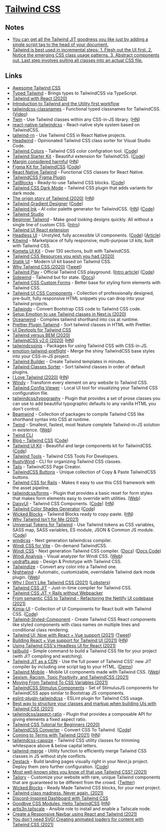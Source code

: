 # [Tailwind CSS](https://tailwindcss.com/)

## Notes

- [You can get all the Tailwind JIT goodness you like just by adding a single script tag to the head of your document.](https://twitter.com/lukejacksonn/status/1393563736942825481)
- [Tailwind is best used in incremental steps: 1. Flesh out the UI first. 2. Notice the emerging CSS class usage patterns. 3. Abstract components out. Last step involves pulling all classes into an actual CSS file.](https://twitter.com/mareksuscak/status/1437579098591739904)

## Links

- [Awesome Tailwind CSS](https://github.com/aniftyco/awesome-tailwindcss)
- [Typed Tailwind](https://github.com/dvkndn/typed.tw) - Brings types to TailwindCSS via TypeScript.
- [Tailwind with React (2020)](http://ryanlanciaux.com/blog/2020/01/02/tailwind-with-react/)
- [Introduction to Tailwind and the Utility first workflow](https://egghead.io/playlists/introduction-to-tailwind-and-the-utility-first-workflow-0b697b10)
- [tailwindcss-classnames](https://github.com/christianalfoni/tailwindcss-classnames) - Functional typed classnames for TailwindCSS. ([Video](https://www.youtube.com/watch?v=U972QdOrc9c))
- [Twin](https://github.com/ben-rogerson/twin.macro) - Use Tailwind classes within any CSS-in-JS library. ([HN](https://news.ycombinator.com/item?id=25286564))
- [react-native-tailwindcss](https://github.com/TVke/react-native-tailwindcss) - React-native style system based on TailwindCSS.
- [tailwind-rn](https://github.com/vadimdemedes/tailwind-rn) - Use Tailwind CSS in React Native projects.
- [Headwind](https://github.com/heybourn/headwind) - Opinionated Tailwind CSS class sorter for Visual Studio Code.
- [Tailwind Colors](https://tailwind-colors.meidev.co) - Tailwind CSS color configration tool. ([Code](https://github.com/ameistad/tailwind-colors))
- [Tailwind Starter Kit](https://www.creative-tim.com/learning-lab/tailwind-starter-kit#/presentation) - Beautiful extension for TailwindCSS. ([Code](https://github.com/creativetimofficial/tailwind-starter-kit))
- [Margin considered harmful](https://mxstbr.com/thoughts/margin) ([HN](https://news.ycombinator.com/item?id=22676442))
- [Figma Kit for TailwindCSS](https://www.figma.com/community/file/768809027799962739) ([Code](https://github.com/impulse/tailwindcss-figma-kit))
- [React Native Tailwind](https://github.com/MythicalFish/react-native-tailwind) - Functional CSS classes for React Native.
- [TailwindCSS Figma Plugin](https://github.com/impulse/tailwindcss-figma-plugin)
- [TailBlocks](https://mertjf.github.io/tailblocks/) - Ready-to-use Tailwind CSS blocks. ([Code](https://github.com/mertJF/tailblocks))
- [Tailwind CSS Dark Mode](https://github.com/ChanceArthur/tailwindcss-dark-mode) - Tailwind CSS plugin that adds variants for dark mode.
- [The origin story of Tailwind (2020)](https://twitter.com/adamwathan/status/1289645193038192641) ([HN](https://news.ycombinator.com/item?id=24031290))
- [Tailwind Gradient Designer](https://tailwind-gradient-designer.csspost.com/) ([Code](https://github.com/jenstornell/tailwind-gradient-designer))
- [Tailwind Ink](https://tailwind.ink/) - AI color palette generator for TailwindCSS. ([HN](https://news.ycombinator.com/item?id=24397183)) ([Code](https://github.com/dmarman/dmarman.github.io))
- [Tailwind Studio](https://tailwind-studio.com/)
- [Beginner Tailwind](https://beginnertailwind.com/) - Make good looking designs quickly. All without a single line of custom CSS. ([Intro](https://learn.better.dev/courses/beginner-tailwind/384541-getting-started/1263040-intro))
- [Tailwind UI React extension](https://chrome.google.com/webstore/detail/tailwind-ui-react/binfindfddkgfibeajgkmjioklcgigjn/related)
- [Headless UI](https://headlessui.dev/) - Unstyled, fully accessible UI components. ([Code](https://github.com/tailwindlabs/headlessui)) ([Article](https://blog.tailwindcss.com/headless-ui-unstyled-accessible-ui-components))
- [Kitwind](https://kitwind.io/) - Marketplace of fully responsive, multi-purpose UI kits, built with Tailwind CSS.
- [Kometa UI Kit](https://kitwind.io/products/kometa) - Over 130 sections, built with TailwindCSS.
- [Tailwind CSS Resources you wish you had (2020)](https://dev.to/tracycss/tailwind-css-resources-you-wish-you-had-3i18)
- [Statik UI](https://statik.ly/) - Modern UI kit based on Tailwind CSS.
- [Why Tailwind CSS (2020)](https://dev.to/swyx/why-tailwind-css-2o8f) ([Tweet](https://twitter.com/swyx/status/1312603851581652994))
- [Tailwind Play](https://play.tailwindcss.com/) - Official Tailwind CSS playground. ([Intro article](https://blog.tailwindcss.com/introducing-tailwind-play)) ([Code](https://github.com/tailwindlabs/play.tailwindcss.com))
- [Sidewind](https://github.com/survivejs/sidewind) - Tailwind but for state. ([Docs](https://sidewindjs.com/))
- [Tailwind CSS Custom Forms](https://github.com/tailwindlabs/tailwindcss-custom-forms) - Better base for styling form elements with Tailwind CSS.
- [Tailwind UI CSS Components](https://tailwindui.com/components) - Collection of professionally designed, pre-built, fully responsive HTML snippets you can drop into your Tailwind projects.
- [Tailwindo](https://github.com/awssat/tailwindo) - Convert Bootstrap CSS code to Tailwind CSS code.
- [Setup Emotion to use Tailwind classes in Next.js (2020)](https://codedaily.io/tutorials/187/Setup-Emotion-to-use-Tailwind-classes-in-Nextjs)
- [Oceanwind](https://github.com/lukejacksonn/oceanwind) - Compiles tailwind shorthand into css at runtime.
- [Prettier Plugin Tailwind](https://github.com/Acidic9/prettier-plugin-tailwind) - Sort tailwind classes in HTML with Prettier.
- [UI Devtools for Tailwind CSS](https://ui-devtools.com/)
- [Tailwind versus BEM (2020)](https://thoughtbot.com/blog/tailwind-versus-bem)
- [TailwindCSS v2.0 (2020)](https://blog.tailwindcss.com/tailwindcss-v2) ([HN](https://news.ycombinator.com/item?id=25140604))
- [tailwindcssinjs](https://github.com/Arthie/tailwindcssinjs) - Packages for using Tailwind CSS with CSS-in-JS.
- [emotion-tailwind-preflight](https://github.com/flogy/emotion-tailwind-preflight) - Merge the shiny TailwindCSS base styles into your CSS-in-JS project.
- [Tailwind Builder](https://tailwind.build/) - Create Tailwind templates in minutes.
- [Tailwind Classes Sorter](https://github.com/Acidic9/tailwind-classes-sorter) - Sort tailwind classes in order of default plugins.
- [I Love Tailwind (2020)](https://mxstbr.com/thoughts/tailwind/) ([HN](https://news.ycombinator.com/item?id=25332101))
- [Windy](https://usewindy.com/) - Transform every element on any website to Tailwind CSS.
- [Tailwind Config Viewer](https://github.com/rogden/tailwind-config-viewer) - Local UI tool for visualizing your Tailwind CSS configuration file.
- [tailwindcss/typography](https://github.com/tailwindlabs/tailwindcss-typography) - Plugin that provides a set of prose classes you can use to add beautiful typographic defaults to any vanilla HTML you don't control.
- [Beamwind](https://github.com/kenoxa/beamwind) - Collection of packages to compile Tailwind CSS like shorthand syntax into CSS at runtime.
- [Twind](https://github.com/tw-in-js/twind) - Smallest, fastest, most feature complete Tailwind-in-JS solution in existence. ([Web](https://twind.dev/))
- [Twind CLI](https://github.com/tw-in-js/twind-cli)
- [Blog – Tailwind CSS](https://blog.tailwindcss.com/) ([Code](https://github.com/tailwindlabs/blog.tailwindcss.com))
- [Tailwind UI Kit](https://www.tailwind-kit.com/) - Beautiful and large components kit for TailwindCSS. ([Code](https://github.com/Charlie85270/tail-kit))
- [Tailwind Tools](https://www.tailwind-tools.com/) - Tailwind CSS Tools For Developers.
- [RustyWind](https://github.com/avencera/rustywind) - CLI for organizing Tailwind CSS classes.
- [Tails](https://devdojo.com/tails) - TailwindCSS Page Creator.
- [TailwindCSS Buttons](https://devdojo.com/tailwindcss/buttons) - Unique collection of Copy & Paste TailwindCSS buttons.
- [Tailwind CSS for Rails](https://github.com/rails/tailwindcss-rails) - Makes it easy to use this CSS framework with the asset pipeline.
- [tailwindcss/forms](https://github.com/tailwindlabs/tailwindcss-forms) - Plugin that provides a basic reset for form styles that makes form elements easy to override with utilities. ([Web](https://tailwindcss-forms.vercel.app/))
- [DaisyUI](https://daisyui.com/) - Tailwind CSS Components. ([Code](https://github.com/saadeghi/daisyui)) ([HN](https://news.ycombinator.com/item?id=28004515))
- [Tailwind Color Shades Generator](https://javisperez.github.io/tailwindcolorshades/) ([Code](https://github.com/javisperez/tailwindcolorshades))
- [Wicked Blocks](https://blocks.wickedtemplates.com/) - Tailwind Blocks ready to copy-paste. ([HN](https://news.ycombinator.com/item?id=25866949))
- [Why Tailwind Isn't for Me (2021)](https://dev.to/jaredcwhite/why-tailwind-isn-t-for-me-5c90)
- [Universal Tokens for Tailwind](https://tw-tokens.netlify.app/) - Use Tailwind tokens as CSS variables, SASS map, SASS variables, ES module, JSON & Common JS module. ([Code](https://github.com/itaditya/tw-universal-tokens))
- [windicss](https://github.com/voorjaar/windicss) - Next generation tailwindcss compiler.
- [Windi CSS for Vite](https://github.com/windicss/vite-plugin-windicss) - On-demand TailwindCSS.
- [Windi CSS](https://github.com/windicss/windicss) - Next generation Tailwind CSS compiler. ([Docs](https://windicss.netlify.app/)) ([Docs Code](https://github.com/windicss/docs))
- [Windi Analysis](https://github.com/windicss/windicss-analysis) - Visual analyzer for Windi CSS. ([Web](https://analysis-demo.windicss.org/#/))
- [updrafts.app](https://updrafts.app/) - Design & Prototype with Tailwind CSS.
- [Tailwindize](https://quoorex.com/tailwindize/) - Convert any color into a Tailwind one.
- [Nightwind](https://github.com/jjranalli/nightwind) - Automatic, customizable, overridable Tailwind dark mode plugin. ([Web](https://nightwindcss.com/))
- [Why I Don't Like Tailwind CSS (2021)](https://www.aleksandrhovhannisyan.com/blog/why-i-dont-like-tailwind-css/) ([Lobsters](https://lobste.rs/s/15ti7c/why_i_don_t_like_tailwind_css))
- [Tailwind CSS JIT](https://github.com/tailwindlabs/tailwindcss-jit) - Just-in-time compiler for Tailwind CSS.
- [Tailwind CSS JIT + Rails without Webpacker](https://github.com/domchristie/tailwindcss-jit-rails)
- [From semantic CSS to Tailwind - Refactoring the Netlify UI codebase (2021)](https://www.netlify.com/blog/2021/03/23/from-semantic-css-to-tailwind-refactoring-the-netlify-ui-codebase/)
- [Kimia-UI](https://kimia-ui.vercel.app/) - Collection of UI Components for React built with Tailwind CSS. ([Code](https://github.com/enochndika/kimia-UI))
- [Tailwind-Styled-Component](https://github.com/MathiasGilson/Tailwind-Styled-Component) - Create Tailwind CSS React components like styled components with class names on multiple lines and conditional class rendering.
- [Tailwind UI: Now with React + Vue support (2021)](https://blog.tailwindcss.com/tailwind-ui-now-with-react-and-vue-support) ([Tweet](https://twitter.com/adamwathan/status/1382391188993478656))
- [Building React + Vue support for Tailwind UI (2021)](https://blog.tailwindcss.com/building-react-and-vue-support-for-tailwind-ui) ([HN](https://news.ycombinator.com/item?id=26784484))
- [Using Tailwind CSS's Headless UI for React (2021)](https://www.youtube.com/watch?v=CkIixGA1LqI)
- [tailbuild](https://github.com/calebporzio/tailbuild) - Simple command to build a Tailwind CSS file for your project (with JIT compiling and watching).
- [Tailwind JIT as a CDN](https://github.com/beyondcode/tailwind-jit-api) - Use the full power of Tailwind CSS' new JIT compiler by including one script tag to your HTML. ([Demo](https://twitter.com/marcelpociot/status/1387513006351953920))
- [Tailwind Mobile](https://github.com/tailwind-mobile/tailwind-mobile) - Mobile UI components made with Tailwind CSS. ([Web](https://tailwind-mobile.com/))
- [Sexism, Racism, Toxic Positivity, and TailwindCSS (2021)](https://dev.to/cher/sexism-racism-toxic-positivity-and-tailwindcss-cil)
- [Moving From Tailwind To CSS Variables (2021)](https://mikerogers.io/2021/05/12/moving-from-tailwind-to-css-variables)
- [TailwindCSS Stimulus Components](https://github.com/excid3/tailwindcss-stimulus-components) - Set of StimulusJS components for TailwindCSS apps similar to Bootstrap JS components.
- [eslint-plugin-tailwindcss](https://github.com/francoismassart/eslint-plugin-tailwindcss) - ESLint plugin for Tailwind CSS usage.
- [Best way to structure your classes and markup when building UIs with Tailwind CSS (2021)](https://twitter.com/adamwathan/status/1399473267606528005)
- [tailwindcss/aspect-ratio](https://github.com/tailwindlabs/tailwindcss-aspect-ratio) - Plugin that provides a composable API for giving elements a fixed aspect ratio.
- [Tailwind CSS Tutorial for Beginners (2020)](https://www.youtube.com/watch?v=4wGmylafgM4)
- [TailwindCSS Converter](https://tailwind-converter.netlify.app/) - Convert CSS To Tailwind. ([Code](https://github.com/stevezease/tailwind-converter))
- [Coming to Terms with Tailwind (2021)](https://johanronsse.be/2021/07/07/coming-to-terms-with-tailwind/) ([HN](https://news.ycombinator.com/item?id=27762072))
- [tailwindcss-capsize](https://github.com/stormwarning/tailwindcss-capsize) - Tailwind CSS utility classes for trimming whitespace above & below capital letters.
- [tailwind-merge](https://github.com/dcastil/tailwind-merge) - Utility function to efficiently merge Tailwind CSS classes in JS without style conflicts.
- [Destack](https://destack-page.vercel.app/) - Build landing pages visually right in your Next.js project. Deploy them zero further configuration. ([Code](https://github.com/LiveDuo/destack))
- [Most well-known sites you know of that use Tailwind CSS? (2021)](https://twitter.com/adamwathan/status/1441541303372693504)
- [Tailory](https://rareblocks.xyz/) - Customize your website with rare, unique Tailwind components that are guaranteed to be different from the crowd. ([Twitter](https://twitter.com/_rareblocks))
- [Wicked Blocks](https://wickedblocks.dev/) - Ready Made Tailwind CSS blocks, for your next project.
- [Tailwind class madness. Never again. (2021)](https://itnext.io/tailwind-class-madness-never-again-75ec6ebfd3a0)
- [Discord-Inspired Dashboard with Tailwind CSS](https://github.com/fireship-io/tailwind-dashboard)
- [Goodbye CSS Modules, Hello TailwindCSS](https://www.polytomic.com/blog-posts/goodbye-css-modules-hello-tailwindcss) ([HN](https://news.ycombinator.com/item?id=29109881))
- [artis3n.tailscale](https://github.com/artis3n/ansible-role-tailscale) - Ansible role to install and enable a Tailscale node.
- [Create a Responsive Navbar using React and Tailwind (2021)](https://dev.to/franciscomendes10866/create-a-responsive-navbar-using-react-and-tailwind-3768)
- [You don't need SVG! Creating animated loaders for content with Tailwind CSS (2021)](https://dev.to/koddr/you-dont-need-svg-creating-animated-loaders-for-content-with-tailwind-css-2cf0)
